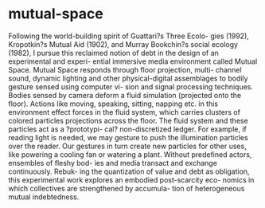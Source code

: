 # mutual-space
Following the world-building spirit of Guattari?s Three Ecolo- gies (1992), Kropotkin?s Mutual Aid (1902), and Murray Bookchin?s social ecology (1982), I pursue this reclaimed notion of debt in the design of an experimental and experi- ential immersive media environment called Mutual Space. Mutual Space responds through floor projection, multi- channel sound, dynamic lighting and other physical-digital assemblages to bodily gesture sensed using computer vi- sion and signal processing techniques. Bodies sensed by   camera deform a fluid simulation (projected onto the floor). Actions like moving, speaking, sitting, napping etc. in this environment effect forces in the fluid system, which carries clusters of colored particles projections across the floor. The fluid system and these particles act as a ?prototypi- cal? non-discretized ledger. For example, if reading light is needed, we may gesture to push the illumination particles over the reader. Our gestures in turn create new particles for other uses, like powering a cooling fan or watering a plant. Without predefined actors, ensembles of fleshy bod- ies and media transact and exchange continuously. Rebuk- ing the quantization of value and debt as obligation, this experimental work explores an embodied post-scarcity eco- nomics in which collectives are strengthened by accumula- tion of heterogeneous mutual indebtedness. 
